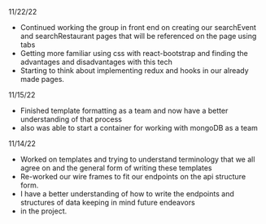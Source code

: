 11/22/22

- Continued working the group in front end on creating our searchEvent and searchRestaurant pages that will be referenced on the page using tabs
- Getting more familiar using css with react-bootstrap and finding the advantages and disadvantages with this tech
- Starting to think about implementing redux and hooks in our already made pages.

11/15/22

- Finished template formatting as a team and now have a better understanding of that process
- also was able to start a container for working with mongoDB as a team

11/14/22

- Worked on templates and trying to understand terminology that we all agree on and the general form of writing these templates
- Re-worked our wire frames to fit our endpoints on the api structure form.
- I have a better understanding of how to write the endpoints and structures of data keeping in mind future endeavors
- in the project.
